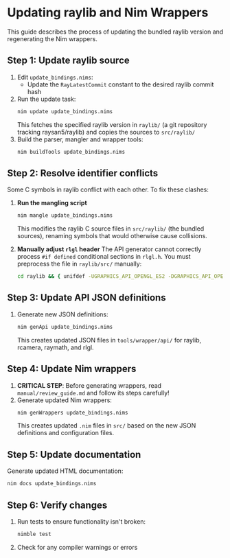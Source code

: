 # Updating raylib and Nim Wrappers

This guide describes the process of updating the bundled raylib version and regenerating the Nim wrappers.

## Step 1: Update raylib source

1. Edit `update_bindings.nims`:
   - Update the `RayLatestCommit` constant to the desired raylib commit hash
2. Run the update task:
   ```bash
   nim update update_bindings.nims
   ```
   This fetches the specified raylib version in `raylib/` (a git repository tracking raysan5/raylib) and copies the sources to `src/raylib/`
3. Build the parser, mangler and wrapper tools:
   ```bash
   nim buildTools update_bindings.nims
   ```

## Step 2: Resolve identifier conflicts

Some C symbols in raylib conflict with each other. To fix these clashes:

1. **Run the mangling script**

   ```bash
   nim mangle update_bindings.nims
   ```

   This modifies the raylib C source files in `src/raylib/` (the bundled sources), renaming symbols that would otherwise cause collisions.

2. **Manually adjust `rlgl` header**
   The API generator cannot correctly process `#if defined` conditional sections in `rlgl.h`. You must preprocess the file in `raylib/src/` manually:

   ```bash
   cd raylib && { unifdef -UGRAPHICS_API_OPENGL_ES2 -DGRAPHICS_API_OPENGL_33 src/rlgl.h > src/rlgl.h.tmp || [ $? -le 1 ]; } && mv -f src/rlgl.h.tmp src/rlgl.h
   ```

## Step 3: Update API JSON definitions

1. Generate new JSON definitions:
   ```bash
   nim genApi update_bindings.nims
   ```
   This creates updated JSON files in `tools/wrapper/api/` for raylib, rcamera, raymath, and rlgl.

## Step 4: Update Nim wrappers

1. **CRITICAL STEP**: Before generating wrappers, read `manual/review_guide.md` and follow its steps carefully!
2. Generate updated Nim wrappers:
   ```bash
   nim genWrappers update_bindings.nims
   ```
   This creates updated `.nim` files in `src/` based on the new JSON definitions and configuration files.

## Step 5: Update documentation

Generate updated HTML documentation:
```bash
nim docs update_bindings.nims
```

## Step 6: Verify changes

1. Run tests to ensure functionality isn't broken:
   ```bash
   nimble test
   ```
2. Check for any compiler warnings or errors

